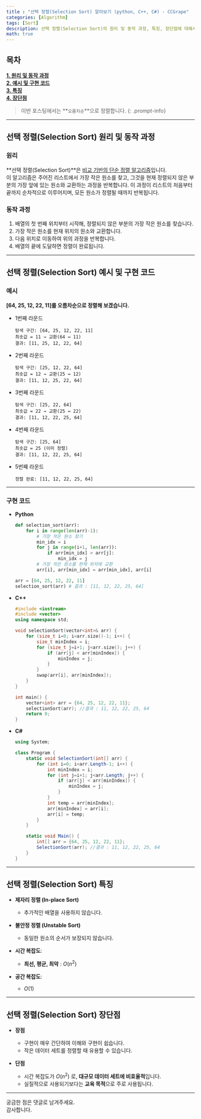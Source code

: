 ```yaml
---
title : "선택 정렬(Selection Sort) 알아보기 (python, C++, C#) - CCGrape"
categories: [Algorithm]
tags: [Sort]
description: 선택 정렬(Selection Sort)의 원리 및 동작 과정, 특징, 장단점에 대해서 알아봅니다. Python, C++, C#으로 예시코드를 구현합니다.
math: true
---
```


## 목차
**[1. 원리 및 동작 과정](#선택-정렬selection-sort-원리-및-동작-과정)<br/>**
**[2. 예시 및 구현 코드](#선택-정렬selection-sort-예시-및-구현-코드)<br/>**
**[3. 특징](#선택-정렬selection-sort-특징)<br/>**
**[4. 장단점](#선택-정렬selection-sort-장단점)<br/>**

> 이번 포스팅에서는 **`오름차순`**으로 정렬합니다.
{: .prompt-info}

---
## **선택 정렬(Selection Sort) 원리 및 동작 과정**

### **원리** 

**선택 정렬(Selection Sort)**은 <u>비교 기반의 단순 정렬 알고리즘</u>입니다.   
이 알고리즘은 주어진 리스트에서 가장 작은 원소를 찾고, 그것을 현재 정렬되지 않은 부분의 가장 앞에 있는 원소와 교환하는 과정을 반복합니다. 
이 과정이 리스트의 처음부터 끝까지 순차적으로 이루어지며, 모든 원소가 정렬될 때까지 반복됩니다.

### **동작 과정**
1. 배열의 첫 번째 위치부터 시작해, 정렬되지 않은 부분의 가장 작은 원소를 찾습니다.
2. 가장 작은 원소를 현재 위치의 원소와 교환합니다.
3. 다음 위치로 이동하여 위의 과정을 반복합니다.
4. 배열의 끝에 도달하면 정렬이 완료됩니다.

---
## **선택 정렬(Selection Sort) 예시 및 구현 코드**

### **예시**

**[64, 25, 12, 22, 11]를 오름차순으로 정렬해 보겠습니다.**

- 1번째 라운드

    ```
    탐색 구간: [64, 25, 12, 22, 11]
    최솟값 = 11 → 교환(64 ↔ 11)
    결과: [11, 25, 12, 22, 64]
    ```

- 2번째 라운드

    ```
    탐색 구간: [25, 12, 22, 64]
    최솟값 = 12 → 교환(25 ↔ 12)
    결과: [11, 12, 25, 22, 64]
    ```

- 3번째 라운드

    ```
    탐색 구간: [25, 22, 64]
    최솟값 = 22 → 교환(25 ↔ 22)
    결과: [11, 12, 22, 25, 64]
    ```

- 4번째 라운드

    ```
    탐색 구간: [25, 64]
    최솟값 = 25 (이미 정렬)
    결과: [11, 12, 22, 25, 64]
    ```

- 5번째 라운드

    ```
    정렬 완료: [11, 12, 22, 25, 64]
    ```

---
### **구현 코드**     
- **Python**

    ```python
    def selection_sort(arr):
        for i in range(len(arr)-1):
            # 가장 작은 원소 찾기
            min_idx = i
            for j in range(i+1, len(arr)):
                if arr[min_idx] > arr[j]:
                    min_idx = j
            # 가장 작은 원소를 현재 위치에 교환
            arr[i], arr[min_idx] = arr[min_idx], arr[i]

    arr = [64, 25, 12, 22, 11] 
    selection_sort(arr) # 결과 : [11, 12, 22, 25, 64]
    ```

- **C++**

    ```cpp
    #include <iostream>
    #include <vector>
    using namespace std;

    void selectionSort(vector<int>& arr) {
        for (size_t i=0; i<arr.size()-1; i++) {
            size_t minIndex = i;
            for (size_t j=i+1; j<arr.size(); j++) {
                if (arr[j] < arr[minIndex]) {
                    minIndex = j;
                }
            }
            swap(arr[i], arr[minIndex]);
        }
    }

    int main() {
        vector<int> arr = {64, 25, 12, 22, 11};
        selectionSort(arr); //결과 : 11, 12, 22, 25, 64
        return 0;
    }
    ```

- **C#**

    ```csharp
    using System;

    class Program {
        static void SelectionSort(int[] arr) {
            for (int i=0; i<arr.Length-1; i++) {
                int minIndex = i;
                for (int j=i+1; j<arr.Length; j++) {
                    if (arr[j] < arr[minIndex]) {
                        minIndex = j;
                    }
                }
                int temp = arr[minIndex];
                arr[minIndex] = arr[i];
                arr[i] = temp;
            }
        }

        static void Main() {
            int[] arr = {64, 25, 12, 22, 11}; 
            SelectionSort(arr); //결과 : 11, 12, 22, 25, 64
        }
    }
    ```

---
## **선택 정렬(Selection Sort) 특징**

- **제자리 정렬 (In-place Sort)** 
    - 추가적인 배열을 사용하지 않습니다.

- **불안정 정렬 (Unstable Sort)** 
    -  동일한 원소의 순서가 보장되지 않습니다.

- **시간 복잡도**:
    - **최선, 평균, 최악** : $O(n^2)$ 
    
- **공간 복잡도**:
    - $O(1)$ 
    
---
## **선택 정렬(Selection Sort) 장단점**

- **장점**
    - 구현이 매우 간단하여 이해와 구현이 쉽습니다.
    - 작은 데이터 세트를 정렬할 때 유용할 수 있습니다.

- **단점**
    - 시간 복잡도가 $O(n^2)$ 로, **대규모 데이터 세트에 비효율적**입니다.
    - 실질적으로 사용되기보다는 **교육 목적**으로 주로 사용됩니다.


---
궁금한 점은 댓글로 남겨주세요.      
감사합니다.